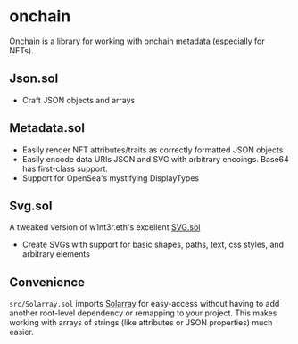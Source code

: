 # onchain

Onchain is a library for working with onchain metadata (especially for NFTs).

## Json.sol

- Craft JSON objects and arrays

## Metadata.sol

- Easily render NFT attributes/traits as correctly formatted JSON objects
- Easily encode data URIs JSON and SVG with arbitrary encoings. Base64 has first-class support.
- Support for OpenSea's mystifying DisplayTypes 

## Svg.sol
A tweaked version of w1nt3r.eth's excellent [SVG.sol](https://github.com/w1nt3r-eth/hot-chain-svg/blob/main/contracts/SVG.sol)

- Create SVGs with support for basic shapes, paths, text, css styles, and arbitrary elements

## Convenience
`src/Solarray.sol` imports [Solarray](https://github.com/evmcheb/Solarray) for easy-access without having to add another root-level dependency or remapping to your project. This makes working with arrays of strings (like attributes or JSON properties) much easier.